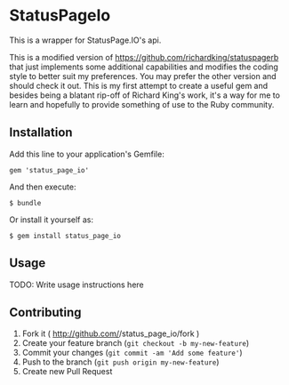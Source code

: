 # StatusPageIo

This is a wrapper for StatusPage.IO's api.

This is a modified version of https://github.com/richardking/statuspagerb that just implements some additional
capabilities and modifies the coding style to better suit my preferences. You may prefer the other version and
should check it out. This is my first attempt to create a useful gem and besides being a blatant rip-off of Richard
King's work, it's a way for me to learn and hopefully to provide something of use to the Ruby community.

## Installation

Add this line to your application's Gemfile:

    gem 'status_page_io'

And then execute:

    $ bundle

Or install it yourself as:

    $ gem install status_page_io

## Usage

TODO: Write usage instructions here

## Contributing

1. Fork it ( http://github.com/<my-github-username>/status_page_io/fork )
2. Create your feature branch (`git checkout -b my-new-feature`)
3. Commit your changes (`git commit -am 'Add some feature'`)
4. Push to the branch (`git push origin my-new-feature`)
5. Create new Pull Request
